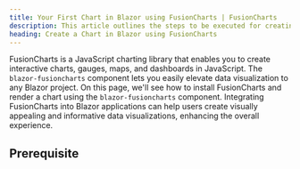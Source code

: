 ```yaml
---
title: Your First Chart in Blazor using FusionCharts | FusionCharts
description: This article outlines the steps to be executed for creating your first chart using the blazor-fusioncharts component.
heading: Create a Chart in Blazor using FusionCharts
---
```


FusionCharts is a JavaScript charting library that enables you to create interactive charts, gauges, maps, and dashboards in JavaScript. The `blazor-fusioncharts` component lets you easily elevate data visualization to any Blazor project. On this page, we'll see how to install FusionCharts and render a chart using the `blazor-fusioncharts` component.
Integrating FusionCharts into Blazor applications can help users create visually appealing and informative data visualizations, enhancing the overall experience. 

## Prerequisite
